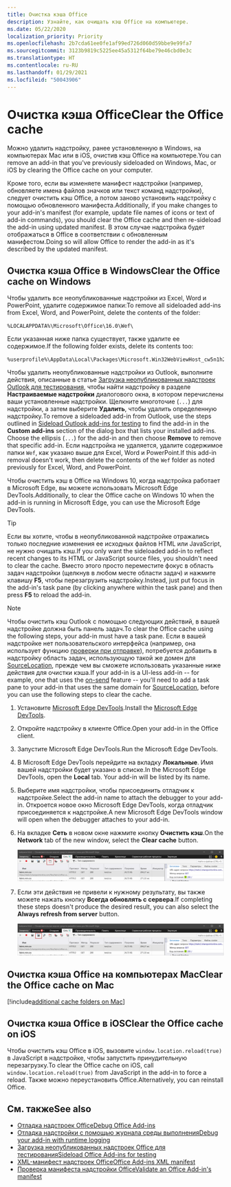 ```yaml
---
title: Очистка кэша Office
description: Узнайте, как очищать кэш Office на компьютере.
ms.date: 05/22/2020
localization_priority: Priority
ms.openlocfilehash: 2b7cda61ee0fe1af99ed726d060d59bbe9e99fa7
ms.sourcegitcommit: 3123b9819c5225ee45a5312f64be79e46cbd0e3c
ms.translationtype: HT
ms.contentlocale: ru-RU
ms.lasthandoff: 01/29/2021
ms.locfileid: "50043906"
---
```

# <a name="clear-the-office-cache"></a><span data-ttu-id="ba455-103">Очистка кэша Office</span><span class="sxs-lookup"><span data-stu-id="ba455-103">Clear the Office cache</span></span>

<span data-ttu-id="ba455-104">Можно удалить надстройку, ранее установленную в Windows, на компьютерах Mac или в iOS, очистив кэш Office на компьютере.</span><span class="sxs-lookup"><span data-stu-id="ba455-104">You can remove an add-in that you've previously sideloaded on Windows, Mac, or iOS by clearing the Office cache on your computer.</span></span>

<span data-ttu-id="ba455-105">Кроме того, если вы изменяете манифест надстройки (например, обновляете имена файлов значков или текст команд надстройки), следует очистить кэш Office, а потом заново установить надстройку с помощью обновленного манифеста.</span><span class="sxs-lookup"><span data-stu-id="ba455-105">Additionally, if you make changes to your add-in's manifest (for example, update file names of icons or text of add-in commands), you should clear the Office cache and then re-sideload the add-in using updated manifest.</span></span> <span data-ttu-id="ba455-106">В этом случае надстройка будет отображаться в Office в соответствии с обновленным манифестом.</span><span class="sxs-lookup"><span data-stu-id="ba455-106">Doing so will allow Office to render the add-in as it's described by the updated manifest.</span></span>

## <a name="clear-the-office-cache-on-windows"></a><span data-ttu-id="ba455-107">Очистка кэша Office в Windows</span><span class="sxs-lookup"><span data-stu-id="ba455-107">Clear the Office cache on Windows</span></span>

<span data-ttu-id="ba455-108">Чтобы удалить все неопубликованные надстройки из Excel, Word и PowerPoint, удалите содержимое папки:</span><span class="sxs-lookup"><span data-stu-id="ba455-108">To remove all sideloaded add-ins from Excel, Word, and PowerPoint, delete the contents of the folder:</span></span>

```
%LOCALAPPDATA%\Microsoft\Office\16.0\Wef\
```

<span data-ttu-id="ba455-109">Если указанная ниже папка существует, также удалите ее содержимое.</span><span class="sxs-lookup"><span data-stu-id="ba455-109">If the following folder exists, delete its contents too:</span></span>

```
%userprofile%\AppData\Local\Packages\Microsoft.Win32WebViewHost_cw5n1h2txyewy\AC\#!123\INetCache\
```

<span data-ttu-id="ba455-110">Чтобы удалить неопубликованные надстройки из Outlook, выполните действия, описанные в статье [Загрузка неопубликованных надстроек Outlook для тестирования](../outlook/sideload-outlook-add-ins-for-testing.md), чтобы найти надстройку в разделе **Настраиваемые надстройки** диалогового окна, в котором перечислены ваши установленные надстройки. Щелкните многоточие (`...`) для надстройки, а затем выберите **Удалить**, чтобы удалить определенную надстройку.</span><span class="sxs-lookup"><span data-stu-id="ba455-110">To remove a sideloaded add-in from Outlook, use the steps outlined in [Sideload Outlook add-ins for testing](../outlook/sideload-outlook-add-ins-for-testing.md) to find the add-in in the **Custom add-ins** section of the dialog box that lists your installed add-ins. Choose the ellipsis (`...`) for the add-in and then choose **Remove** to remove that specific add-in.</span></span> <span data-ttu-id="ba455-111">Если надстройка не удаляется, удалите содержимое папки `Wef`, как указано выше для Excel, Word и PowerPoint.</span><span class="sxs-lookup"><span data-stu-id="ba455-111">If this add-in removal doesn't work, then delete the contents of the `Wef` folder as noted previously for Excel, Word, and PowerPoint.</span></span>

<span data-ttu-id="ba455-112">Чтобы очистить кэш в Office на Windows 10, когда надстройка работает в Microsoft Edge, вы можете использовать Microsoft Edge DevTools.</span><span class="sxs-lookup"><span data-stu-id="ba455-112">Additionally, to clear the Office cache on Windows 10 when the add-in is running in Microsoft Edge, you can use the Microsoft Edge DevTools.</span></span>

> [!TIP]
> <span data-ttu-id="ba455-113">Если вы хотите, чтобы в неопубликованной надстройке отражались только последние изменения ее исходных файлов HTML или JavaScript, не нужно очищать кэш.</span><span class="sxs-lookup"><span data-stu-id="ba455-113">If you only want the sideloaded add-in to reflect recent changes to its HTML or JavaScript source files, you shouldn't need to clear the cache.</span></span> <span data-ttu-id="ba455-114">Вместо этого просто переместите фокус в область задач надстройки (щелкнув в любом месте области задач) и нажмите клавишу **F5**, чтобы перезагрузить надстройку.</span><span class="sxs-lookup"><span data-stu-id="ba455-114">Instead, just put focus in the add-in's task pane (by clicking anywhere within the task pane) and then press **F5** to reload the add-in.</span></span>

> [!NOTE]
> <span data-ttu-id="ba455-115">Чтобы очистить кэш Outlook с помощью следующих действий, в вашей надстройке должна быть панель задач.</span><span class="sxs-lookup"><span data-stu-id="ba455-115">To clear the Office cache using the following steps, your add-in must have a task pane.</span></span> <span data-ttu-id="ba455-116">Если в вашей надстройке нет пользовательского интерфейса (например, она использует функцию [проверки при отправке](../outlook/outlook-on-send-addins.md)), потребуется добавить в надстройку область задач, использующую такой же домен для [SourceLocation](../reference/manifest/sourcelocation.md), прежде чем вы сможете использовать указанные ниже действия для очистки кэша.</span><span class="sxs-lookup"><span data-stu-id="ba455-116">If your add-in is a UI-less add-in -- for example, one that uses the [on-send](../outlook/outlook-on-send-addins.md) feature -- you'll need to add a task pane to your add-in that uses the same domain for [SourceLocation](../reference/manifest/sourcelocation.md), before you can use the following steps to clear the cache.</span></span>

1. <span data-ttu-id="ba455-117">Установите [Microsoft Edge DevTools](https://www.microsoft.com/p/microsoft-edge-devtools-preview/9mzbfrmz0mnj).</span><span class="sxs-lookup"><span data-stu-id="ba455-117">Install the [Microsoft Edge DevTools](https://www.microsoft.com/p/microsoft-edge-devtools-preview/9mzbfrmz0mnj).</span></span>

2. <span data-ttu-id="ba455-118">Откройте надстройку в клиенте Office.</span><span class="sxs-lookup"><span data-stu-id="ba455-118">Open your add-in in the Office client.</span></span>

3. <span data-ttu-id="ba455-119">Запустите Microsoft Edge DevTools.</span><span class="sxs-lookup"><span data-stu-id="ba455-119">Run the Microsoft Edge DevTools.</span></span>

4. <span data-ttu-id="ba455-120">В Microsoft Edge DevTools перейдите на вкладку **Локальные**. Имя вашей надстройки будет указано в списке.</span><span class="sxs-lookup"><span data-stu-id="ba455-120">In the Microsoft Edge DevTools, open the **Local** tab. Your add-in will be listed by its name.</span></span>

5. <span data-ttu-id="ba455-121">Выберите имя надстройки, чтобы присоединить отладчик к надстройке.</span><span class="sxs-lookup"><span data-stu-id="ba455-121">Select the add-in name to attach the debugger to your add-in.</span></span> <span data-ttu-id="ba455-122">Откроется новое окно Microsoft Edge DevTools, когда отладчик присоединяется к надстройке.</span><span class="sxs-lookup"><span data-stu-id="ba455-122">A new Microsoft Edge DevTools window will open when the debugger attaches to your add-in.</span></span>

6. <span data-ttu-id="ba455-123">На вкладке **Сеть** в новом окне нажмите кнопку **Очистить кэш**.</span><span class="sxs-lookup"><span data-stu-id="ba455-123">On the **Network** tab of the new window, select the **Clear cache** button.</span></span>

    ![Снимок экрана Microsoft Edge DevTools с выделенной кнопкой "Очистить кэш"](../images/edge-devtools-clear-cache.png)

7. <span data-ttu-id="ba455-125">Если эти действия не привели к нужному результату, вы также можете нажать кнопку **Всегда обновлять с сервера**.</span><span class="sxs-lookup"><span data-stu-id="ba455-125">If completing these steps doesn't produce the desired result, you can also select the **Always refresh from server** button.</span></span>

    ![Снимок экрана Microsoft Edge DevTools с выделенной кнопкой "Всегда обновлять с сервера"](../images/edge-devtools-refresh-from-server.png)

## <a name="clear-the-office-cache-on-mac"></a><span data-ttu-id="ba455-127">Очистка кэша Office на компьютерах Mac</span><span class="sxs-lookup"><span data-stu-id="ba455-127">Clear the Office cache on Mac</span></span>

[!include[additional cache folders on Mac](../includes/mac-cache-folders.md)]

## <a name="clear-the-office-cache-on-ios"></a><span data-ttu-id="ba455-128">Очистка кэша Office в iOS</span><span class="sxs-lookup"><span data-stu-id="ba455-128">Clear the Office cache on iOS</span></span>

<span data-ttu-id="ba455-129">Чтобы очистить кэш Office в iOS, вызовите `window.location.reload(true)` в JavaScript в надстройке, чтобы запустить принудительную перезагрузку.</span><span class="sxs-lookup"><span data-stu-id="ba455-129">To clear the Office cache on iOS, call `window.location.reload(true)` from JavaScript in the add-in to force a reload.</span></span> <span data-ttu-id="ba455-130">Также можно переустановить Office.</span><span class="sxs-lookup"><span data-stu-id="ba455-130">Alternatively, you can reinstall Office.</span></span>

## <a name="see-also"></a><span data-ttu-id="ba455-131">См. также</span><span class="sxs-lookup"><span data-stu-id="ba455-131">See also</span></span>

- [<span data-ttu-id="ba455-132">Отладка надстроек Office</span><span class="sxs-lookup"><span data-stu-id="ba455-132">Debug Office Add-ins</span></span>](debug-add-ins-using-f12-developer-tools-on-windows-10.md)
- [<span data-ttu-id="ba455-133">Отладка надстройки с помощью журнала среды выполнения</span><span class="sxs-lookup"><span data-stu-id="ba455-133">Debug your add-in with runtime logging</span></span>](runtime-logging.md)
- [<span data-ttu-id="ba455-134">Загрузка неопубликованных надстроек Office для тестирования</span><span class="sxs-lookup"><span data-stu-id="ba455-134">Sideload Office Add-ins for testing</span></span>](sideload-office-add-ins-for-testing.md)
- [<span data-ttu-id="ba455-135">XML-манифест надстроек Office</span><span class="sxs-lookup"><span data-stu-id="ba455-135">Office Add-ins XML manifest</span></span>](../develop/add-in-manifests.md)
- [<span data-ttu-id="ba455-136">Проверка манифеста надстройки Office</span><span class="sxs-lookup"><span data-stu-id="ba455-136">Validate an Office Add-in's manifest</span></span>](troubleshoot-manifest.md)
